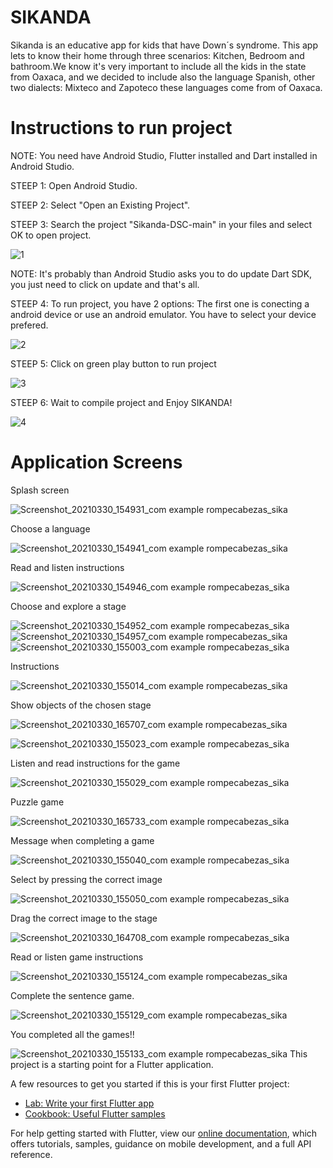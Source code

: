 # SIKANDA

Sikanda is an educative app for kids that have Down´s syndrome. This app lets to know their home through three scenarios: Kitchen, Bedroom and bathroom.We know it's very important to include all the kids in the state from Oaxaca, and we decided to include also the language Spanish, other two dialects: Mixteco and Zapoteco these languages come from of Oaxaca.
# Instructions to run project

NOTE: You need have Android Studio, Flutter installed and Dart installed in Android Studio.

STEEP 1: Open Android Studio.

STEEP 2: Select "Open an Existing Project".

STEEP 3: Search the project "Sikanda-DSC-main" in your files and select OK to open project.

![1](https://user-images.githubusercontent.com/56168229/114310397-4b1c4e80-9ab0-11eb-989c-b00441320e89.PNG)

NOTE: It's probably than Android Studio asks you to do update Dart SDK, you just need to click on update and that's all.

STEEP 4:  To run project, you have 2 options: The first one is conecting a android device or use an android emulator. 
You have to select your device prefered.

![2](https://user-images.githubusercontent.com/56168229/114311752-96852b80-9ab5-11eb-8870-bf715e935132.png)

STEEP 5: Click on green play button to run project

![3](https://user-images.githubusercontent.com/56168229/114311312-dea34e80-9ab3-11eb-94c5-349d4f943eba.png)

STEEP 6: Wait to compile project and Enjoy SIKANDA!

![4](https://user-images.githubusercontent.com/56168229/114311284-c7646100-9ab3-11eb-8ad2-e83e1a8db333.png)

# Application Screens 

Splash screen

![Screenshot_20210330_154931_com example rompecabezas_sika](https://user-images.githubusercontent.com/56168229/113063664-eb9a7680-9172-11eb-9154-a4cf139af840.jpg)

Choose a language

![Screenshot_20210330_154941_com example rompecabezas_sika](https://user-images.githubusercontent.com/56168229/113063681-f1905780-9172-11eb-8e97-57fe22396c7a.jpg)

Read and listen instructions

![Screenshot_20210330_154946_com example rompecabezas_sika](https://user-images.githubusercontent.com/56168229/113063703-f8b76580-9172-11eb-977b-59153cdfc933.jpg)

Choose and explore a stage

![Screenshot_20210330_154952_com example rompecabezas_sika](https://user-images.githubusercontent.com/56168229/113063727-0371fa80-9173-11eb-9ecc-3dcb5d0dccb5.jpg)
![Screenshot_20210330_154957_com example rompecabezas_sika](https://user-images.githubusercontent.com/56168229/113063835-28666d80-9173-11eb-9e68-4e842547f911.jpg)
![Screenshot_20210330_155003_com example rompecabezas_sika](https://user-images.githubusercontent.com/56168229/113063879-3caa6a80-9173-11eb-9eb4-fdb821883118.jpg)

Instructions

![Screenshot_20210330_155014_com example rompecabezas_sika](https://user-images.githubusercontent.com/56168229/113063890-416f1e80-9173-11eb-9afc-24fa62d01e15.jpg)

Show objects of the chosen stage

![Screenshot_20210330_165707_com example rompecabezas_sika](https://user-images.githubusercontent.com/56168229/113067402-81390480-9179-11eb-95af-7902c7eaf3d2.jpg)


![Screenshot_20210330_155023_com example rompecabezas_sika](https://user-images.githubusercontent.com/56168229/113064051-885d1400-9173-11eb-9357-9d454cbf288c.jpg)

Listen and read instructions for the game

![Screenshot_20210330_155029_com example rompecabezas_sika](https://user-images.githubusercontent.com/56168229/113064502-57311380-9174-11eb-8784-8c3e028b6f78.jpg)

Puzzle game

![Screenshot_20210330_165733_com example rompecabezas_sika](https://user-images.githubusercontent.com/56168229/113067301-52229300-9179-11eb-84bc-108a05121dd3.jpg)

Message when completing a game

![Screenshot_20210330_155040_com example rompecabezas_sika](https://user-images.githubusercontent.com/56168229/113064636-a0816300-9174-11eb-8a53-f1065f46e2fc.jpg)

Select by pressing the correct image

![Screenshot_20210330_155050_com example rompecabezas_sika](https://user-images.githubusercontent.com/56168229/113064690-bd1d9b00-9174-11eb-8851-66a35701f5e6.jpg)

Drag the correct image to the stage

![Screenshot_20210330_164708_com example rompecabezas_sika](https://user-images.githubusercontent.com/56168229/113066698-38cd1700-9178-11eb-9466-c38920b43045.jpg)


Read or listen game instructions

![Screenshot_20210330_155124_com example rompecabezas_sika](https://user-images.githubusercontent.com/56168229/113064773-ec340c80-9174-11eb-9645-e13bc7118c07.jpg)

Complete the sentence game.

![Screenshot_20210330_155129_com example rompecabezas_sika](https://user-images.githubusercontent.com/56168229/113064811-ffdf7300-9174-11eb-8395-3fd37924bdab.jpg)

You completed all the games!!

![Screenshot_20210330_155133_com example rompecabezas_sika](https://user-images.githubusercontent.com/56168229/113064837-0a017180-9175-11eb-97fb-e42fa7c20944.jpg)
This project is a starting point for a Flutter application.

A few resources to get you started if this is your first Flutter project:

- [Lab: Write your first Flutter app](https://flutter.dev/docs/get-started/codelab)
- [Cookbook: Useful Flutter samples](https://flutter.dev/docs/cookbook)

For help getting started with Flutter, view our
[online documentation](https://flutter.dev/docs), which offers tutorials,
samples, guidance on mobile development, and a full API reference.
